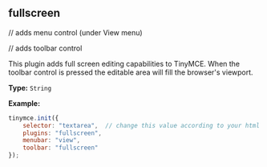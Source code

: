 
## fullscreen

// adds menu control (under View menu)

// adds toolbar control

This plugin adds full screen editing capabilities to TinyMCE. When the toolbar control is pressed the editable area will fill the browser's viewport.

**Type:** `String`

**Example:**

```js
tinymce.init({
    selector: "textarea",  // change this value according to your html
    plugins: "fullscreen",
    menubar: "view",
    toolbar: "fullscreen"
});
```
